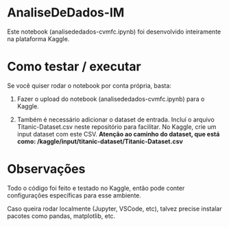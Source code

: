 # AnaliseDeDados-IM

Este notebook (analisededados-cvmfc.ipynb) foi desenvolvido inteiramente na plataforma Kaggle.

# Como testar / executar
Se você quiser rodar o notebook por conta própria, basta:

1. Fazer o upload do notebook (analisededados-cvmfc.ipynb) para o Kaggle.

2. Também é necessário adicionar o dataset de entrada. Incluí o arquivo Titanic-Dataset.csv neste repositório para facilitar. No Kaggle, crie um input dataset com este CSV. **Atenção ao caminho do dataset, que está como: /kaggle/input/titanic-dataset/Titanic-Dataset.csv**

# Observações
Todo o código foi feito e testado no Kaggle, então pode conter configurações específicas para esse ambiente.

Caso queira rodar localmente (Jupyter, VSCode, etc), talvez precise instalar pacotes como pandas, matplotlib, etc.
